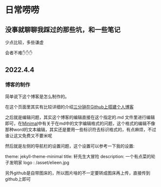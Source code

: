 # 日常唠唠

## 没事就聊聊我踩过的那些坑，和一些笔记

少点比较，多些谦虚

会者不难✋✋✋

## 2022.4.4

### 博客的制作

简单说下这个博客是怎么制作的。

在这个页面里其实有比较详细的介绍[三分钟在Github上搭建个人博客](https://zhuanlan.zhihu.com/p/28321740)

之后就是编辑问题，其实这个博客的编辑直接在这个指定的.md 文件里进行编辑即可，在[Minimal](https://github.com/LeventureQys/minimal)中有关于在md中的文字编辑格式的问题，这个格式的编辑不像那种word的文本编辑，其实还是要用一些标识符去标识格式的，有点麻烦，不过谁让这又免费又不要米呢

然后就是左侧的导航栏的设置问题，这个设置可以参考一下我的设置:

theme: jekyll-theme-minimal
title: 轩先生大冒险
description:  一个有点菜的轮子发明家
logo : /asset/elieen.jpg

另外github是自带图床的，所以图片啥的不一定要转成图床再上传，直接传到github上即可
